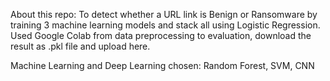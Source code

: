 About this repo:
  To detect whether a URL link is Benign or Ransomware by training 3 machine learning models and stack all using Logistic Regression.
  Used Google Colab from data preprocessing to evaluation, download the result as .pkl file and upload here.

Machine Learning and Deep Learning chosen:
  Random Forest, SVM, CNN
